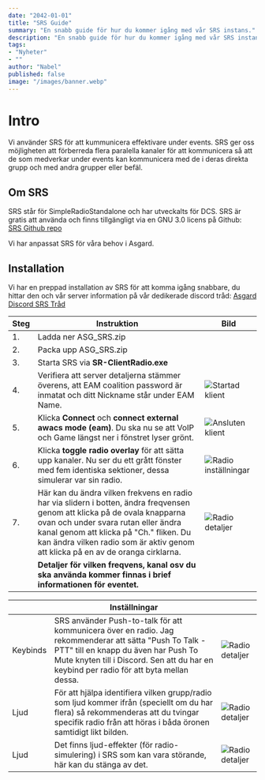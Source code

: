 ```yaml
---
date: "2042-01-01"
title: "SRS Guide"
summary: "En snabb guide för hur du kommer igång med vår SRS instans."
description: "En snabb guide för hur du kommer igång med vår SRS instans."
tags:
- "Nyheter"
- ""
author: "Nabel"
published: false
image: "/images/banner.webp"
---
```


# Intro
Vi använder SRS för att kummunicera effektivare under events. SRS ger oss möjligheten att förberreda flera paralella kanaler för att kommunicera så att de som medverkar under events kan kommunicera med de i deras direkta grupp och med andra grupper eller befäl.

## Om SRS
SRS står för SimpleRadioStandalone och har utveckalts för DCS. SRS är gratis att använda och finns tillgängligt via en GNU 3.0 licens på Github: [SRS Github repo](https://github.com/ciribob/DCS-SimpleRadioStandalone)

Vi har anpassat SRS för våra behov i Asgard.

## Installation
Vi har en preppad installation av SRS för att komma igång snabbare, du hittar den och vår server information på vår dedikerade discord tråd: [Asgard Discord SRS Tråd](https://discord.com/channels/308968482480062464/1162392609554174114)

| Steg | Instruktion | Bild |
|--|--|--|
| 1. | Ladda ner ASG_SRS.zip |  |
| 2. | Packa upp ASG_SRS.zip |  |
| 3. | Starta SRS via **SR-ClientRadio.exe** |  |
| 4. | Verifiera att server detaljerna stämmer överens, att EAM coalition password är inmatat och ditt Nickname står under EAM Name. | ![Startad klient](/images/SRS/SRS_General.webp) |
| 5. | Klicka **Connect** och **connect external awacs mode (eam)**. Du ska nu se att VoIP och Game längst ner i fönstret lyser grönt. | ![Ansluten klient](/images/SRS/SRS_General_Connected.webp) |
| 6. | Klicka **toggle radio overlay** för att sätta upp kanaler. Nu ser du ett grått fönster med fem identiska sektioner, dessa simulerar var sin radio. | ![Radio inställningar](/images/SRS/SRS_Radio.webp) |
| 7. | Här kan du ändra vilken frekvens en radio har via slidern i botten, ändra freqvensen genom att klicka på de ovala knapparna ovan och under svara rutan eller ändra kanal genom att klicka på "Ch." fliken. Du kan ändra vilken radio som är aktiv genom att klicka på en av de oranga cirklarna. | ![Radio detaljer](/images/SRS/SRS_Radio.webp) |
|  | **Detaljer för vilken freqvens, kanal osv du ska använda kommer finnas i brief informationen för eventet.** |  |


|  | **Inställningar** |  |
|--|--|--|
| Keybinds | SRS använder Push-to-talk för att kommunicera över en radio. Jag rekommenderar  att sätta "Push To Talk - PTT" till en knapp du även har Push To Mute knyten till i Discord. Sen att du har en keybind per radio för att byta mellan dessa. | ![Radio detaljer](/images/SRS/SRS_Controls.webp) |
| Ljud | För att hjälpa identifiera vilken grupp/radio som ljud kommer ifrån (speciellt om du har flera) så rekommenderas att du tvingar specifik radio från att höras i båda öronen samtidigt likt bilden. | ![Radio detaljer](/images/SRS/SRS_Settings_Audio.webp) |
| Ljud | Det finns ljud-effekter (för radio-simulering) i SRS som kan vara störande, här kan du stänga av det. | ![Radio detaljer](/images/SRS/SRS_Settings_Effects.webp) |